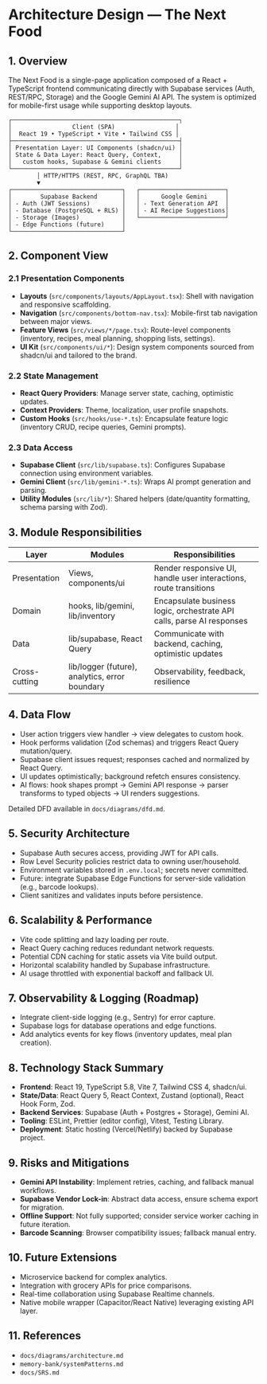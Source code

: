 # Architecture Design — The Next Food

## 1. Overview
The Next Food is a single-page application composed of a React + TypeScript frontend communicating directly with Supabase services (Auth, REST/RPC, Storage) and the Google Gemini AI API. The system is optimized for mobile-first usage while supporting desktop layouts.

```
┌───────────────────────────────────────────────┐
│                 Client (SPA)                 │
│  React 19 • TypeScript • Vite • Tailwind CSS │
├───────────────────────────────────────────────┤
│ Presentation Layer: UI Components (shadcn/ui) │
│ State & Data Layer: React Query, Context,     │
│   custom hooks, Supabase & Gemini clients     │
└───────────────────────────────────────────────┘
        │ HTTP/HTTPS (REST, RPC, GraphQL TBA)
        ▼
┌───────────────────────────────┐   ┌────────────────────────┐
│        Supabase Backend       │   │      Google Gemini     │
│ - Auth (JWT Sessions)         │   │ - Text Generation API  │
│ - Database (PostgreSQL + RLS) │   │ - AI Recipe Suggestions│
│ - Storage (Images)            │   └────────────────────────┘
│ - Edge Functions (future)     │
└───────────────────────────────┘
```

## 2. Component View

### 2.1 Presentation Components
- **Layouts** (`src/components/layouts/AppLayout.tsx`): Shell with navigation and responsive scaffolding.
- **Navigation** (`src/components/bottom-nav.tsx`): Mobile-first tab navigation between major views.
- **Feature Views** (`src/views/*/page.tsx`): Route-level components (inventory, recipes, meal planning, shopping lists, settings).
- **UI Kit** (`src/components/ui/*`): Design system components sourced from shadcn/ui and tailored to the brand.

### 2.2 State Management
- **React Query Providers**: Manage server state, caching, optimistic updates.
- **Context Providers**: Theme, localization, user profile snapshots.
- **Custom Hooks** (`src/hooks/use-*.ts`): Encapsulate feature logic (inventory CRUD, recipe queries, Gemini prompts).

### 2.3 Data Access
- **Supabase Client** (`src/lib/supabase.ts`): Configures Supabase connection using environment variables.
- **Gemini Client** (`src/lib/gemini-*.ts`): Wraps AI prompt generation and parsing.
- **Utility Modules** (`src/lib/*`): Shared helpers (date/quantity formatting, schema parsing with Zod).

## 3. Module Responsibilities

| Layer | Modules | Responsibilities |
|-------|---------|------------------|
| Presentation | Views, components/ui | Render responsive UI, handle user interactions, route transitions |
| Domain | hooks, lib/gemini, lib/inventory | Encapsulate business logic, orchestrate API calls, parse AI responses |
| Data | lib/supabase, React Query | Communicate with backend, caching, optimistic updates |
| Cross-cutting | lib/logger (future), analytics, error boundary | Observability, feedback, resilience |

## 4. Data Flow
- User action triggers view handler → view delegates to custom hook.
- Hook performs validation (Zod schemas) and triggers React Query mutation/query.
- Supabase client issues request; responses cached and normalized by React Query.
- UI updates optimistically; background refetch ensures consistency.
- AI flows: hook shapes prompt → Gemini API response → parser transforms to typed objects → UI renders suggestions.

Detailed DFD available in `docs/diagrams/dfd.md`.

## 5. Security Architecture
- Supabase Auth secures access, providing JWT for API calls.
- Row Level Security policies restrict data to owning user/household.
- Environment variables stored in `.env.local`; secrets never committed.
- Future: integrate Supabase Edge Functions for server-side validation (e.g., barcode lookups).
- Client sanitizes and validates inputs before persistence.

## 6. Scalability & Performance
- Vite code splitting and lazy loading per route.
- React Query caching reduces redundant network requests.
- Potential CDN caching for static assets via Vite build output.
- Horizontal scalability handled by Supabase infrastructure.
- AI usage throttled with exponential backoff and fallback UI.

## 7. Observability & Logging (Roadmap)
- Integrate client-side logging (e.g., Sentry) for error capture.
- Supabase logs for database operations and edge functions.
- Add analytics events for key flows (inventory updates, meal plan creation).

## 8. Technology Stack Summary
- **Frontend**: React 19, TypeScript 5.8, Vite 7, Tailwind CSS 4, shadcn/ui.
- **State/Data**: React Query 5, React Context, Zustand (optional), React Hook Form, Zod.
- **Backend Services**: Supabase (Auth + Postgres + Storage), Gemini AI.
- **Tooling**: ESLint, Prettier (editor config), Vitest, Testing Library.
- **Deployment**: Static hosting (Vercel/Netlify) backed by Supabase project.

## 9. Risks and Mitigations
- **Gemini API Instability**: Implement retries, caching, and fallback manual workflows.
- **Supabase Vendor Lock-in**: Abstract data access, ensure schema export for migration.
- **Offline Support**: Not fully supported; consider service worker caching in future iteration.
- **Barcode Scanning**: Browser compatibility issues; fallback manual entry.

## 10. Future Extensions
- Microservice backend for complex analytics.
- Integration with grocery APIs for price comparisons.
- Real-time collaboration using Supabase Realtime channels.
- Native mobile wrapper (Capacitor/React Native) leveraging existing API layer.

## 11. References
- `docs/diagrams/architecture.md`
- `memory-bank/systemPatterns.md`
- `docs/SRS.md`
